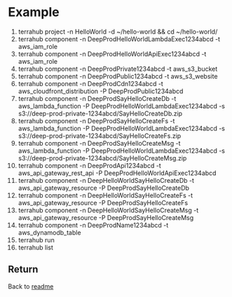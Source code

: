 # Example

1. terrahub project -n HelloWorld -d ~/hello-world && cd ~/hello-world/
2. terrahub component -n DeepProdHelloWorldLambdaExec1234abcd -t aws_iam_role
3. terrahub component -n DeepProdHelloWorldApiExec1234abcd -t aws_iam_role
4. terrahub component -n DeepProdPrivate1234abcd -t aws_s3_bucket
5. terrahub component -n DeepProdPublic1234abcd -t aws_s3_website
6. terrahub component -n DeepProdCdn1234abcd -t aws_cloudfront_distribution -P DeepProdPublic1234abcd
7. terrahub component -n DeepProdSayHelloCreateDb -t aws_lambda_function -P DeepProdHelloWorldLambdaExec1234abcd -s s3://deep-prod-private-1234abcd/SayHelloCreateDb.zip
8. terrahub component -n DeepProdSayHelloCreateFs -t aws_lambda_function -P DeepProdHelloWorldLambdaExec1234abcd -s s3://deep-prod-private-1234abcd/SayHelloCreateFs.zip
9. terrahub component -n DeepProdSayHelloCreateMsg -t aws_lambda_function -P DeepProdHelloWorldLambdaExec1234abcd -s s3://deep-prod-private-1234abcd/SayHelloCreateMsg.zip
10. terrahub component -n DeepProdApi1234abcd -t aws_api_gateway_rest_api -P DeepProdHelloWorldApiExec1234abcd
11. terrahub component -n DeepHelloWorldSayHelloCreateDb -t aws_api_gateway_resource -P DeepProdSayHelloCreateDb
12. terrahub component -n DeepHelloWorldSayHelloCreateFs -t aws_api_gateway_resource -P DeepProdSayHelloCreateFs
13. terrahub component -n DeepHelloWorldSayHelloCreateMsg -t aws_api_gateway_resource -P DeepProdSayHelloCreateMsg
14. terrahub component -n DeepProdName1234abcd -t aws_dynamodb_table
15. terrahub run
16. terrahub list


## Return
Back to [readme](readme.md)
